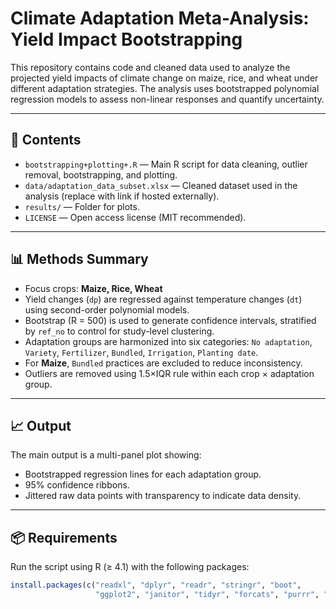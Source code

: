 # Climate Adaptation Meta-Analysis: Yield Impact Bootstrapping

This repository contains code and cleaned data used to analyze the projected yield impacts of climate change on maize, rice, and wheat under different adaptation strategies. The analysis uses bootstrapped polynomial regression models to assess non-linear responses and quantify uncertainty.

---

## 📂 Contents

- `bootstrapping+plotting+.R` — Main R script for data cleaning, outlier removal, bootstrapping, and plotting.
- `data/adaptation_data_subset.xlsx` — Cleaned dataset used in the analysis (replace with link if hosted externally).
- `results/` — Folder for plots.
- `LICENSE` — Open access license (MIT recommended).

---

## 📊 Methods Summary

- Focus crops: **Maize, Rice, Wheat**
- Yield changes (`dp`) are regressed against temperature changes (`dt`) using second-order polynomial models.
- Bootstrap (R = 500) is used to generate confidence intervals, stratified by `ref_no` to control for study-level clustering.
- Adaptation groups are harmonized into six categories: `No adaptation`, `Variety`, `Fertilizer`, `Bundled`, `Irrigation`, `Planting date`.
- For **Maize**, `Bundled` practices are excluded to reduce inconsistency.
- Outliers are removed using 1.5×IQR rule within each crop × adaptation group.

---

## 📈 Output

The main output is a multi-panel plot showing:
- Bootstrapped regression lines for each adaptation group.
- 95% confidence ribbons.
- Jittered raw data points with transparency to indicate data density.

---

## 📦 Requirements

Run the script using R (≥ 4.1) with the following packages:

```r
install.packages(c("readxl", "dplyr", "readr", "stringr", "boot",
                   "ggplot2", "janitor", "tidyr", "forcats", "purrr", "patchwork"))
